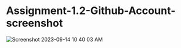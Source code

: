 # Assignment-1.2-Github-Account-screenshot
![Screenshot 2023-09-14 10 40 03 AM](https://github.com/AglitterNote682/Assignment-1.2-Github-Account-screenshot/assets/113592045/044d07fd-04c6-4bcb-85a7-0a4c586b763b)

